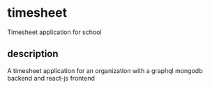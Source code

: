 # timesheet
Timesheet application for school

## description

A timesheet application for an organization with a graphql mongodb backend and react-js frontend 

